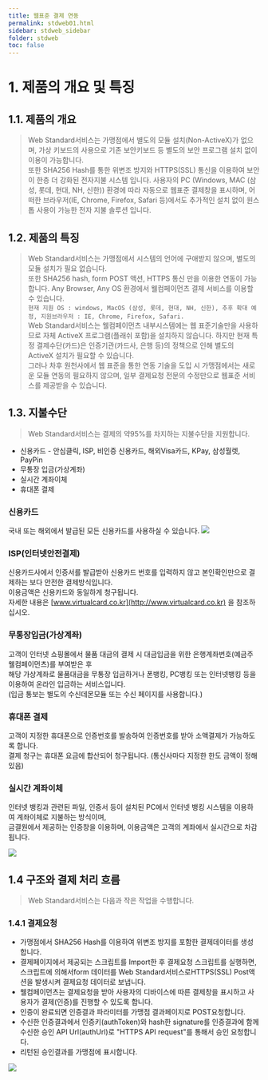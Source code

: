 ```yaml
---
title: 웹표준 결제 연동
permalink: stdweb01.html
sidebar: stdweb_sidebar
folder: stdweb
toc: false
---
```


# 1. 제품의 개요 및 특징 

## 1.1. 제품의 개요
>Web Standard서비스는 가맹점에서 별도의 모듈 설치(Non-ActiveX)가 없으며, 가상 키보드의 사용으로 기존 보안키보드 등 별도의 보안 프로그램 설치 없이 이용이 가능합니다. <br> 또한 SHA256 Hash를 통한 위변조 방지와 HTTPS(SSL) 통신을 이용하여 보안이 한층 더 강화된 전자지불 시스템 입니다.
>사용자의 PC (Windows, MAC (삼성, 롯데, 현대, NH, 신한)) 환경에 따라 자동으로 웹표준 결제창을 표시하며, 어떠한 브라우저(IE, Chrome, Firefox, Safari 등)에서도 추가적인 설치 없이 원스톱 사용이 가능한 전자 지불 솔루션 입니다.

## 1.2. 제품의 특징
>Web Standard서비스는 가맹점에서 시스템의 언어에 구애받지 않으며, 별도의 모듈 설치가 필요 없습니다. <br>
또한 SHA256 hash, form POST 액션, HTTPS 통신 만을 이용한 연동이 가능합니다. Any Browser, Any OS 환경에서 웰컴페이먼츠 결제 서비스를 이용할 수 있습니다.<br>
`현재 지원 OS : windows, MacOS (삼성, 롯데, 현대, NH, 신한), 추후 확대 예정, 지원브라우저 : IE, Chrome, Firefox, Safari.` <br>
>Web Standard서비스는 웰컴페이먼츠 내부시스템에는 웹 표준기술만을 사용하므로 자체 ActiveX 프로그램(플래쉬 포함)을 설치하지 않습니다. 하지만 현재 특정 결제수단(카드)은 인증기관(카드사, 은행 등)의 정책으로 인해 별도의 ActiveX 설치가 필요할 수 있습니다.<br>
>그러나 차후 원천사에서 웹 표준을 통한 연동 기술을 도입 시 가맹점에서는 새로운 모듈 연동의 필요하지 않으며, 일부 결제요청 전문의 수정만으로 웹표준 서비스를 제공받을 수 있습니다.

## 1.3. 지불수단
>Web Standard서비스는 결제의 약95%를 차지하는 지불수단을 지원합니다.<br>
- 신용카드 - 안심클릭, ISP, 비인증 신용카드, 해외Visa카드, KPay, 삼성월렛, PayPin
- 무통장 입금(가상계좌)
- 실시간 계좌이체
- 휴대폰 결제

### 신용카드

국내 또는 해외에서 발급된 모든 신용카드를 사용하실 수 있습니다.
<img src="../images/stdweb/img01.png">

### ISP(인터넷안전결제)

신용카드사에서 인증서를 발급받아 신용카드 번호를 입력하지 않고 본인확인만으로 결제하는 보다 안전한 결제방식입니다.<br>
  이용금액은 신용카드와 동일하게 청구됩니다.<br>
  자세한 내용은 [www.virtualcard.co.kr](http://www.virtualcard.co.kr) 을 참조하십시오.

### 무통장입금(가상계좌)

고객이 인터넷 쇼핑몰에서 물품 대금의 결제 시 대금입금을 위한 은행계좌번호(예금주 웰컴페이먼츠)를 부여받은 후<br>
해당 가상계좌로 물품대금을 무통장 입금하거나 폰뱅킹, PC뱅킹 또는 인터넷뱅킹 등을 이용하여 온라인 입금하는 서비스입니다.<br>
(입금 통보는 별도의 수신데몬모듈 또는 수신 페이지를 사용합니다.)

### 휴대폰 결제
고객이 지정한 휴대폰으로 인증번호를 발송하여 인증번호를 받아 소액결제가 가능하도록 합니다.<br>
결제 청구는 휴대폰 요금에 합산되어 청구됩니다. (통신사마다 지정한 한도 금액이 정해 있음)

### 실시간 계좌이체
인터넷 뱅킹과 관련된 파일, 인증서 등이 설치된 PC에서 인터넷 뱅킹 시스템을 이용하여 계좌이체로 지불하는 방식이며,<br>
금결원에서 제공하는 인증창을 이용하며, 이용금액은 고객의 계좌에서 실시간으로 차감됩니다.

<img src="../images/stdweb/img02.png">

## 1.4 구조와 결제 처리 흐름
> Web Standard서비스는 다음과 작은 작업을 수행합니다.


### 1.4.1 결제요청
- 가맹점에서 SHA256 Hash를 이용하여 위변조 방지를 포함한 결제데이터를 생성합니다.
- 결제페이지에서 제공되는 스크립트를 Import한 후 결제요청 스크립트를 실행하면,
  스크립트에 의해서form 데이터를 Web Standard서비스로HTTPS(SSL) Post액션을 발생시켜 결제요청 데이터로 보냅니다.
- 웰컴페이먼츠는 결제요청을 받아 사용자의 디바이스에 따른 결제창을 표시하고 사용자가 결제(인증)를 진행할 수 있도록 합니다.
- 인증이 완료되면 인증결과 파라미터를 가맹점 결과페이지로 POST요청합니다.
- 수신한 인증결과에서 인증키(authToken)와 hash한 signature를 인증결과에 함께
  수신한 승인 API Url(authUrl)로 "HTTPS API request"를 통해서 승인 요청합니다.
- 리턴된 승인결과를 가맹점에 표시합니다.

<img src="../images/stdweb/img03.png">